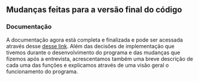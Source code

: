## Mudanças feitas para a versão final do código

### Documentação
A documentação agora está completa e finalizada e pode ser acessada através desse [desse link](https://github.com/pds2/20191-team-21/blob/master/other_arquives/Documenta%C3%A7%C3%A3o%20e-commerce%20(GRUPO%2021).pdf). Além das decisões de implementação que tivemos durante o desenvolvimento do programa e das mudanças que fizemos após a entrevista, acrescentamos também uma breve descrição de cada uma das funções e explicamos através de uma visão geral o funcionamento do programa.
